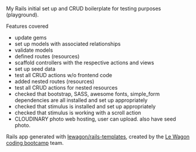 My Rails initial set up and CRUD boilerplate for testing purposes (playground).

Features covered
* update gems
* set up models with associated relationships
* validate models
* defined routes (resources)
* scaffold controllers with the respective actions and views
* set up seed data
* test all CRUD actions w/o frontend code
* added nested routes (resources)
* test all CRUD actions for nested resources
* checked that bootstrap, SASS, awesome fonts, simple_form dependencies are all installed and set up appropriately
* checked that stimulus is installed and set up appropriately
* checked that stimulus is working with a scroll action
* CLOUDINARY photo web hosting, user can upload. also have seed photo.

Rails app generated with [lewagon/rails-templates](https://github.com/lewagon/rails-templates), created by the [Le Wagon coding bootcamp](https://www.lewagon.com) team.
